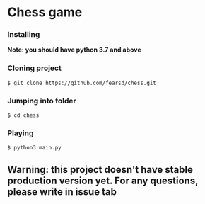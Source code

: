 # Chess game

### Installing
**Note: you should have python 3.7 and above**

### Cloning project
`$ git clone https://github.com/fearsd/chess.git`

### Jumping into folder
`$ cd chess`

### Playing
`$ python3 main.py`

## Warning: this project doesn't have stable production version yet. For any questions, please write in issue tab